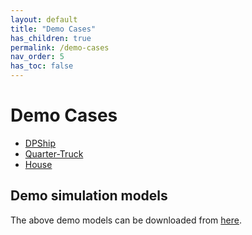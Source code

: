 ```yaml
---
layout: default
title: "Demo Cases"
has_children: true
permalink: /demo-cases
nav_order: 5
has_toc: false
---
```


# Demo Cases

- [DPShip](./cse-demo-app/DPShip)
- [Quarter-Truck](./cse-demo-app/Quarter-Truck)
- [House](./cse-demo-app/House)


## Demo simulation models
The above demo models can be downloaded from [here](https://github.com/open-simulation-platform/cse-demos).